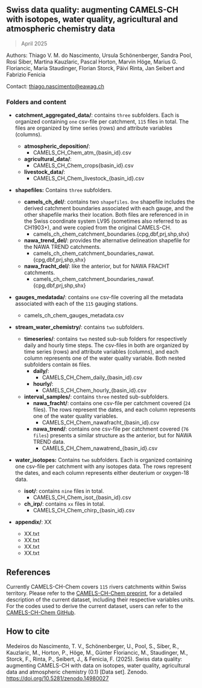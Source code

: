 ## Swiss data quality: augmenting CAMELS-CH with isotopes, water quality, agricultural and atmospheric chemistry data 
> April 2025

Authors: Thiago V. M. do Nascimento, Ursula Schönenberger, Sandra Pool, Rosi Siber, Martina Kauzlaric, Pascal Horton, Marvin Höge, Marius G. Floriancic, Maria Staudinger, Florian Storck, Päivi Rinta, Jan Seibert and Fabrizio Fenicia  

Contact: thiago.nascimento@eawag.ch

### Folders and content
- **catchment_aggregated_data/**: contains `three` subfolders. Each is organized containing `one` csv-file per catchment, `115` files in total. The files are organized by time series (rows) and attribute variables (columns).
	- **atmospheric_deposition/**:
		- CAMELS_CH_Chem_atm_{basin_id}.csv
	- **agricultural_data/**:
		- CAMELS_CH_Chem_crops{basin_id}.csv
	- **livestock_data/**:
		- CAMELS_CH_Chem_livestock_{basin_id}.csv

- **shapefiles:** Contains `three` subfolders. 
	- **camels_ch_del/**: contains two `shapefiles`. `One` shapefile includes the derived catchment boundaries associated with each gauge, and the other shapefile marks their location. Both files are referenced in in the Swiss coordinate system LV95 (sometimes also referred to as CH1903+), and were copied from the original CAMELS-CH. 
		- camels_ch_chem_catchment_boundaries.{cpg,dbf,prj,shp,shx}
	- **nawa_trend_del/**: provides the alternative delineation shapefile for the NAWA TREND catchments. 
		- camels_ch_chem_catchment_boundaries_nawat.{cpg,dbf,prj,shp,shx}
	- **nawa_fracht_del/**: like the anterior, but for NAWA FRACHT catchments.
		- camels_ch_chem_catchment_boundaries_nawaf.{cpg,dbf,prj,shp,shx}

- **gauges_medatada/**: contains `one` csv-file covering all the metadata associated with each of the `115` gauging stations.
	- camels_ch_chem_gauges_metadata.csv

- **stream_water_chemistry/**: contains `two` subfolders.  
	- **timeseries/**: contains `two` nested sub-sub folders for respectively daily and hourly time steps. The csv-files in both are organized by time series (rows) and attribute variables (columns), and each column represents one of the water quality variable. Both nested subfolders contain `86` files. 
		- **daily/**:
			- CAMELS_CH_Chem_daily_{basin_id}.csv
		- **hourly/**:
			- CAMELS_CH_Chem_hourly_{basin_id}.csv
	- **interval_samples/**: contains `three` nested sub-subfolders. 
		- **nawa_fracht/**: contains one csv-file per catchment covered (`24` files). The rows represent the dates, and each column represents one of the water quality variables.
			- CAMELS_CH_Chem_nawafracht_{basin_id}.csv
		- **nawa_trend/**: contains one csv-file per catchment covered (`76 files`) presents a similar structure as the anterior, but for NAWA TREND data.
			- CAMELS_CH_Chem_nawatrend_{basin_id}.csv

- **water_isotopes:** Contains `two` subfolders. Each is organized containing one csv-file per catchment with any isotopes data. The rows represent the dates, and each column represents either deuterium or oxygen-18 data. 
	- **isot/**: contains `nine` files in total. 
		- CAMELS_CH_Chem_isot_{basin_id}.csv
	- **ch_irp/**: contains `xx` files in total. 
		- CAMELS_CH_Chem_chirp_{basin_id}.csv

- **appendix/**: XX
	- XX.txt
	- XX.txt
	- XX.txt
	- XX.txt

## References
Currently CAMELS-CH-Chem covers `115` rivers catchments within Swiss territory. Please refer to the [CAMELS-CH-Chem preprint](XX), for a detailed description of the current dataset, including their respective variables units. For the codes used to derive the current dataset, users can refer to the [CAMELS-CH-Chem GitHub](XX). 

## How to cite
Medeiros do Nascimento, T. V., Schönenberger, U., Pool, S., Siber, R., Kauzlaric, M., Horton, P., Höge, M., Günter Floriancic, M., Staudinger, M., Storck, F., Rinta, P., Seibert, J., & Fenicia, F. (2025). Swiss data quality: augmenting CAMELS-CH with data on isotopes, water quality, agricultural data and atmospheric chemistry (0.1) [Data set]. Zenodo. https://doi.org/10.5281/zenodo.14980027